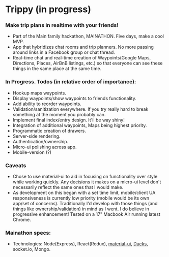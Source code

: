 # Trippy (in progress) #

### Make trip plans in realtime with your friends! ###
* Part of the Main family hackathon, MAINATHON. Five days, make a cool MVP.
* App that hybridizes chat rooms and trip planners. No more passing around links in a Facebook group or chat thread.
* Real-time chat and real-time creation of Waypoints(Google Maps, Directions, Places, AirBnB listings, etc.) so that everyone can see these things in the same place at the same time.

### In Progress. Todos (in relative order of importance): ###
* Hookup maps waypoints.
* Display waypoints/show waypoints to friends functionality.
* Add ability to reorder waypoints.
* Validation/sanitization everywhere. If you try really hard to break something at the moment you probably can.
* Implement final index/entry design. It'll be way shiny!
* Integration of additional waypoints, Maps being highest priority. 
* Programmatic creation of drawers.
* Server-side rendering.
* Authentication/ownership.
* Micro-ui polishing across app.
* Mobile-version (?)

### Caveats ###
* Chose to use material-ui to aid in focusing on functionality over style while working quickly. Any decisions it makes on a micro-ui level don't necessarily reflect the same ones that I would make.
* As development on this began with a set time limit, mobile/client UA responsiveness is currently low priority (mobile would be its own app/set of concerns). Traditionally I'd develop with those things (and things like ownership/validation) in mind as I went. I do believe in progressive enhancement! Tested on a 17" Macbook Air running latest Chrome.


### Mainathon specs: ###
* Technologies: Node(Express), React(Redux), [material-ui](http://www.material-ui.com/#/), [Ducks](https://github.com/erikras/ducks-modular-redux), socket.io, Mongo.





